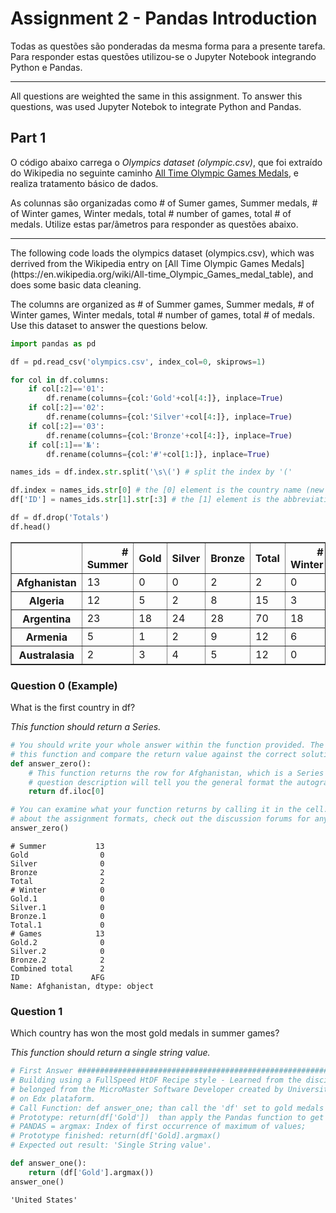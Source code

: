
# Assignment 2 - Pandas Introduction

Todas as questões são ponderadas da mesma forma para a presente tarefa. Para responder estas questões utilizou-se o Jupyter
Notebook integrando Python e Pandas.
<hr>
All questions are weighted the same in this assignment. To answer this questions, was used Jupyter Notebok to integrate Python
and Pandas.

## Part 1

O código abaixo carrega o *Olympics dataset (olympic.csv)*, que foi extraído do Wikipedia no seguinte caminho [All Time Olympic Games Medals](https://en.wikipedia.org/wiki/All-time_Olympic_Games_medal_table), e realiza tratamento básico de dados.

As colunnas são organizadas como # of Sumer games, Summer medals, # of Winter games, Winter medals, total # number of games, total # of medals. Utilize estas par/ãmetros para responder as questões abaixo. 
<hr>
The following code loads the olympics dataset (olympics.csv), which was derrived from the Wikipedia entry on [All Time Olympic Games Medals](https://en.wikipedia.org/wiki/All-time_Olympic_Games_medal_table), and does some basic data cleaning. 

The columns are organized as # of Summer games, Summer medals, # of Winter games, Winter medals, total # number of games, total # of medals. Use this dataset to answer the questions below.


```python
import pandas as pd

df = pd.read_csv('olympics.csv', index_col=0, skiprows=1)

for col in df.columns:
    if col[:2]=='01':
        df.rename(columns={col:'Gold'+col[4:]}, inplace=True)
    if col[:2]=='02':
        df.rename(columns={col:'Silver'+col[4:]}, inplace=True)
    if col[:2]=='03':
        df.rename(columns={col:'Bronze'+col[4:]}, inplace=True)
    if col[:1]=='№':
        df.rename(columns={col:'#'+col[1:]}, inplace=True)

names_ids = df.index.str.split('\s\(') # split the index by '('

df.index = names_ids.str[0] # the [0] element is the country name (new index) 
df['ID'] = names_ids.str[1].str[:3] # the [1] element is the abbreviation or ID (take first 3 characters from that)

df = df.drop('Totals')
df.head()
```




<div>
<table border="1" class="dataframe">
  <thead>
    <tr style="text-align: right;">
      <th></th>
      <th># Summer</th>
      <th>Gold</th>
      <th>Silver</th>
      <th>Bronze</th>
      <th>Total</th>
      <th># Winter</th>
      <th>Gold.1</th>
      <th>Silver.1</th>
      <th>Bronze.1</th>
      <th>Total.1</th>
      <th># Games</th>
      <th>Gold.2</th>
      <th>Silver.2</th>
      <th>Bronze.2</th>
      <th>Combined total</th>
      <th>ID</th>
    </tr>
  </thead>
  <tbody>
    <tr>
      <th>Afghanistan</th>
      <td>13</td>
      <td>0</td>
      <td>0</td>
      <td>2</td>
      <td>2</td>
      <td>0</td>
      <td>0</td>
      <td>0</td>
      <td>0</td>
      <td>0</td>
      <td>13</td>
      <td>0</td>
      <td>0</td>
      <td>2</td>
      <td>2</td>
      <td>AFG</td>
    </tr>
    <tr>
      <th>Algeria</th>
      <td>12</td>
      <td>5</td>
      <td>2</td>
      <td>8</td>
      <td>15</td>
      <td>3</td>
      <td>0</td>
      <td>0</td>
      <td>0</td>
      <td>0</td>
      <td>15</td>
      <td>5</td>
      <td>2</td>
      <td>8</td>
      <td>15</td>
      <td>ALG</td>
    </tr>
    <tr>
      <th>Argentina</th>
      <td>23</td>
      <td>18</td>
      <td>24</td>
      <td>28</td>
      <td>70</td>
      <td>18</td>
      <td>0</td>
      <td>0</td>
      <td>0</td>
      <td>0</td>
      <td>41</td>
      <td>18</td>
      <td>24</td>
      <td>28</td>
      <td>70</td>
      <td>ARG</td>
    </tr>
    <tr>
      <th>Armenia</th>
      <td>5</td>
      <td>1</td>
      <td>2</td>
      <td>9</td>
      <td>12</td>
      <td>6</td>
      <td>0</td>
      <td>0</td>
      <td>0</td>
      <td>0</td>
      <td>11</td>
      <td>1</td>
      <td>2</td>
      <td>9</td>
      <td>12</td>
      <td>ARM</td>
    </tr>
    <tr>
      <th>Australasia</th>
      <td>2</td>
      <td>3</td>
      <td>4</td>
      <td>5</td>
      <td>12</td>
      <td>0</td>
      <td>0</td>
      <td>0</td>
      <td>0</td>
      <td>0</td>
      <td>2</td>
      <td>3</td>
      <td>4</td>
      <td>5</td>
      <td>12</td>
      <td>ANZ</td>
    </tr>
  </tbody>
</table>
</div>



### Question 0 (Example)

What is the first country in df?

*This function should return a Series.*


```python
# You should write your whole answer within the function provided. The autograder will call
# this function and compare the return value against the correct solution value
def answer_zero():
    # This function returns the row for Afghanistan, which is a Series object. The assignment
    # question description will tell you the general format the autograder is expecting
    return df.iloc[0]

# You can examine what your function returns by calling it in the cell. If you have questions
# about the assignment formats, check out the discussion forums for any FAQs
answer_zero() 
```




    # Summer           13
    Gold                0
    Silver              0
    Bronze              2
    Total               2
    # Winter            0
    Gold.1              0
    Silver.1            0
    Bronze.1            0
    Total.1             0
    # Games            13
    Gold.2              0
    Silver.2            0
    Bronze.2            2
    Combined total      2
    ID                AFG
    Name: Afghanistan, dtype: object

### Question 1
Which country has won the most gold medals in summer games?

*This function should return a single string value.*


```python
# First Answer #############################################################################################
# Building using a FullSpeed HtDF Recipe style - Learned from the discipline How To Code Simple Data,
# belonged from the MicroMaster Software Developer created by University of British Columbia and offer
# on Edx plataform.
# Call Function: def answer_one; than call the 'df' set to gold medals ; return;
# Prototype: return(df['Gold'])  than apply the Pandas function to get the first occurrence of max value;
# PANDAS = argmax: Index of first occurrence of maximum of values;
# Prototype finished: return(df['Gold].argmax()
# Expected out result: 'Single String value'.

def answer_one():
    return (df['Gold'].argmax())
answer_one()
```




    'United States'
